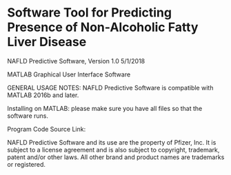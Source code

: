 # Software Tool for Predicting Presence of Non-Alcoholic Fatty Liver Disease

NAFLD Predictive Software, Version 1.0 5/1/2018

MATLAB Graphical User Interface Software

GENERAL USAGE NOTES: NAFLD Predictive Software is compatible with MATLAB 2016b and later.

Installing on MATLAB: please make sure you have all files so that the software runs.

Program Code Source Link: 

NAFLD Predictive Software and its use are the property of Pfizer, Inc. It is subject to a license agreement and is also subject to copyright, trademark, patent and/or other laws. All other brand and product names are trademarks or registered.